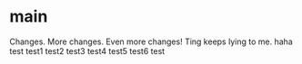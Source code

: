 # main
Changes.
More changes.
Even more changes!
Ting keeps lying to me.
haha
test
test1
test2
test3
test4
test5
test6
test
